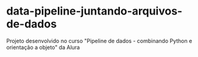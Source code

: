 # data-pipeline-juntando-arquivos-de-dados
Projeto desenvolvido no curso "Pipeline de dados - combinando Python e orientação a objeto" da Alura
